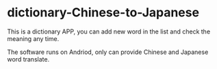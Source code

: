 # dictionary-Chinese-to-Japanese
This is a dictionary APP, you can add new word in the list and check the meaning any time.

The software runs on Andriod, only can provide Chinese and Japanese word translate.
